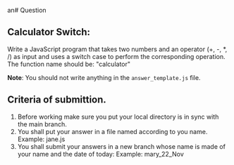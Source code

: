 an# Question
## Calculator Switch:
Write a JavaScript program that takes two numbers and an operator (+, -, *, /) as input and uses a switch case to perform the corresponding operation.
The function name should be: "calculator"

**Note**: You should not write anything in the ``answer_template.js`` file.

## Criteria of submittion.
1. Before working make sure you put your local directory is in sync with the main branch.
2. You shall put your answer in a file named according to you name.
Example: jane.js
3. You shall submit your answers in a new branch whose name is made of your name and the date of today:
Example: mary_22_Nov

